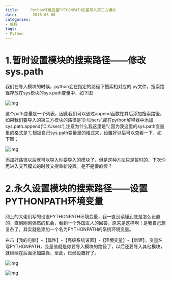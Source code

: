 ```yaml
---
title:     Python环境变量PYTHONPATH设置导入第三方模块
date:       2018-03-06
categories: 
- 编程
tags:
- Python
---
```


# 1.暂时设置模块的搜索路径——修改sys.path
  我们在导入模块的时候，python会在指定的路径下搜索相对应的.py文件，搜索路径存放在sys模块的sys.path变量中，如下图

![img](https://s2.ax1x.com/2019/01/17/kpm4x0.png)

这个path变量是一个列表，因此我们可以通过append函数在其后添加搜索路径，如果我们要导入的第三方模块的路径是'D:\Users',那在python解释器中添加sys.path.append('D:\\Users'),注意为什么我这里是'\\',因为我这里的sys.path变量里的格式是'\\',根据自己sys.path变量里的格式来，设置好以后可以查看一下，如下图：

![img](https://s2.ax1x.com/2019/01/17/kpmfGn.png)

添加好路径以后就可以导入你要导入的模块了，但是这种方法只是暂时的，下次你再进入交互模式的时候又得重新设置。是不是很麻烦？

# 2.永久设置模块的搜索路径——设置PYTHONPATH环境变量
  网上的大佬们写的设置PYTHONPATH环境变量，我一直没读懂到底是怎么设置的，直到刚刚偶然的机会，看到一个外国友人的回答，原来是这样啊！是我自己想复杂了，其实就是添加一个名为PYTHONPATH的系统环境变量。

  右击【我的电脑】-【属性】-【高级系统设置】-【环境变量】-【新建】，变量名写PYTHONPATH，变量值就是你要导入模块的路径了，以后还要导入其他模块，就继续在后面添加路径，至此，已经设置好了。

![img](https://s2.ax1x.com/2019/01/17/kpmh2q.png)

![img](https://s2.ax1x.com/2019/01/17/kpmWPs.png)
